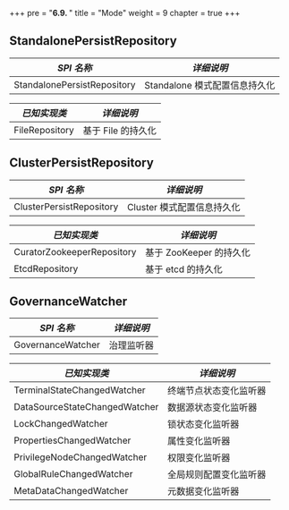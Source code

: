 +++
pre = "<b>6.9. </b>"
title = "Mode"
weight = 9
chapter = true
+++

## StandalonePersistRepository

| *SPI 名称*                     | *详细说明*                  |
| ----------------------------- | -----------------------    |
| StandalonePersistRepository   | Standalone 模式配置信息持久化 |

| *已知实现类*                    | *详细说明*                  |
| ----------------------------- | -----------------------     |
| FileRepository                | 基于 File 的持久化            |

## ClusterPersistRepository

| *SPI 名称*                     | *详细说明*                  |
| ----------------------------- | -------------------------- |
| ClusterPersistRepository      | Cluster 模式配置信息持久化   |

| *已知实现类*                    | *详细说明*                 |
| ----------------------------- | ------------------------- |
| CuratorZookeeperRepository    | 基于 ZooKeeper 的持久化     |
| EtcdRepository                | 基于 etcd 的持久化         |

## GovernanceWatcher

| *SPI 名称*                     | *详细说明*          |
| ----------------------------- | ------------------ |
| GovernanceWatcher             | 治理监听器           |

| *已知实现类*                    | *详细说明*          |
| ----------------------------- | ------------------ |
| TerminalStateChangedWatcher   | 终端节点状态变化监听器 |
| DataSourceStateChangedWatcher | 数据源状态变化监听器   |
| LockChangedWatcher            | 锁状态变化监听器      |
| PropertiesChangedWatcher      | 属性变化监听器        |
| PrivilegeNodeChangedWatcher   | 权限变化监听器        |
| GlobalRuleChangedWatcher      | 全局规则配置变化监听器 |
| MetaDataChangedWatcher        | 元数据变化监听器      |
